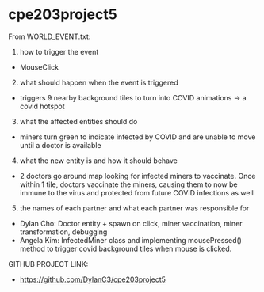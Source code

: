 # cpe203project5

From WORLD_EVENT.txt: 

1. how to trigger the event
- MouseClick
2. what should happen when the event is triggered
- triggers 9 nearby background tiles to turn into COVID animations -> a covid hotspot
3. what the affected entities should do
- miners turn green to indicate infected by COVID and are unable to move until a doctor is available
4. what the new entity is and how it should behave
- 2 doctors go around map looking for infected miners to vaccinate. Once within 1 tile, doctors vaccinate the miners,
  causing them to now be immune to the virus and protected from future COVID infections as well
5. the names of each partner and what each partner was responsible for
- Dylan Cho: Doctor entity + spawn on click, miner vaccination, miner transformation, debugging
- Angela Kim: InfectedMiner class and implementing mousePressed() method to trigger covid background tiles when
              mouse is clicked.

GITHUB PROJECT LINK:
- https://github.com/DylanC3/cpe203project5



